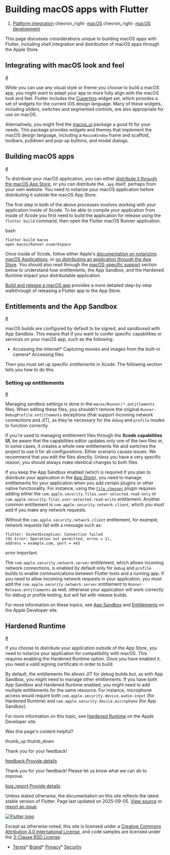 Building macOS apps with Flutter
================================

1. [Platform integration](/platform-integration) chevron\_right- [macOS](/platform-integration/macos) chevron\_right- [macOS development](/platform-integration/macos/building)

This page discusses considerations unique to building macOS apps with Flutter, including shell integration and distribution of macOS apps through the Apple Store.

Integrating with macOS look and feel
------------------------------------

[#](#integrating-with-macos-look-and-feel)

While you can use any visual style or theme you choose to build a macOS app, you might want to adapt your app to more fully align with the macOS look and feel. Flutter includes the [Cupertino](/ui/widgets/cupertino) widget set, which provides a set of widgets for the current iOS design language. Many of these widgets, including sliders, switches and segmented controls, are also appropriate for use on macOS.

Alternatively, you might find the [macos\_ui](https://pub.dev/packages/macos_ui) package a good fit for your needs. This package provides widgets and themes that implement the macOS design language, including a `MacosWindow` frame and scaffold, toolbars, pulldown and pop-up buttons, and modal dialogs.

Building macOS apps
-------------------

[#](#building-macos-apps)

To distribute your macOS application, you can either [distribute it through the macOS App Store](https://developer.apple.com/macos/submit/), or you can distribute the `.app` itself, perhaps from your own website. You need to notarize your macOS application before distributing it outside the macOS App Store.

The first step in both of the above processes involves working with your application inside of Xcode. To be able to compile your application from inside of Xcode you first need to build the application for release using the `flutter build` command, then open the Flutter macOS Runner application.

bash

```
flutter build macos
open macos/Runner.xcworkspace
```

Once inside of Xcode, follow either Apple's [documentation on notarizing macOS Applications](https://developer.apple.com/documentation/xcode/notarizing_macos_software_before_distribution), or [on distributing an application through the App Store](https://help.apple.com/xcode/mac/current/#/dev067853c94). You should also read through the [macOS-specific support](#entitlements-and-the-app-sandbox) section below to understand how entitlements, the App Sandbox, and the Hardened Runtime impact your distributable application.

[Build and release a macOS app](/deployment/macos) provides a more detailed step-by-step walkthrough of releasing a Flutter app to the App Store.

Entitlements and the App Sandbox
--------------------------------

[#](#entitlements-and-the-app-sandbox)

macOS builds are configured by default to be signed, and sandboxed with App Sandbox. This means that if you want to confer specific capabilities or services on your macOS app, such as the following:

* Accessing the internet* Capturing movies and images from the built-in camera* Accessing files

Then you must set up specific *entitlements* in Xcode. The following section tells you how to do this.

### Setting up entitlements

[#](#setting-up-entitlements)

Managing sandbox settings is done in the `macos/Runner/*.entitlements` files. When editing these files, you shouldn't remove the original `Runner-DebugProfile.entitlements` exceptions (that support incoming network connections and JIT), as they're necessary for the `debug` and `profile` modes to function correctly.

If you're used to managing entitlement files through the **Xcode capabilities UI**, be aware that the capabilities editor updates only one of the two files or, in some cases, it creates a whole new entitlements file and switches the project to use it for all configurations. Either scenario causes issues. We recommend that you edit the files directly. Unless you have a very specific reason, you should always make identical changes to both files.

If you keep the App Sandbox enabled (which is required if you plan to distribute your application in the [App Store](https://developer.apple.com/app-store/submissions/)), you need to manage entitlements for your application when you add certain plugins or other native functionality. For instance, using the [`file_chooser`](https://github.com/google/flutter-desktop-embedding/tree/master/plugins/file_chooser) plugin requires adding either the `com.apple.security.files.user-selected.read-only` or `com.apple.security.files.user-selected.read-write` entitlement. Another common entitlement is `com.apple.security.network.client`, which you must add if you make any network requests.

Without the `com.apple.security.network.client` entitlement, for example, network requests fail with a message such as:

```
flutter: SocketException: Connection failed
(OS Error: Operation not permitted, errno = 1),
address = example.com, port = 443
```

*error* Important

The `com.apple.security.network.server` entitlement, which allows incoming network connections, is enabled by default only for `debug` and `profile` builds to enable communications between Flutter tools and a running app. If you need to allow incoming network requests in your application, you must add the `com.apple.security.network.server` entitlement to `Runner-Release.entitlements` as well, otherwise your application will work correctly for debug or profile testing, but will fail with release builds.

For more information on these topics, see [App Sandbox](https://developer.apple.com/documentation/security/app_sandbox) and [Entitlements](https://developer.apple.com/documentation/bundleresources/entitlements) on the Apple Developer site.

Hardened Runtime
----------------

[#](#hardened-runtime)

If you choose to distribute your application outside of the App Store, you need to notarize your application for compatibility with macOS. This requires enabling the Hardened Runtime option. Once you have enabled it, you need a valid signing certificate in order to build.

By default, the entitlements file allows JIT for debug builds but, as with App Sandbox, you might need to manage other entitlements. If you have both App Sandbox and Hardened Runtime enabled, you might need to add multiple entitlements for the same resource. For instance, microphone access would require both `com.apple.security.device.audio-input` (for Hardened Runtime) and `com.apple.security.device.microphone` (for App Sandbox).

For more information on this topic, see [Hardened Runtime](https://developer.apple.com/documentation/security/hardened_runtime) on the Apple Developer site.

Was this page's content helpful?

thumb\_up thumb\_down

Thank you for your feedback!

 [feedback Provide details](https://github.com/flutter/website/issues/new?template=1_page_issue.yml&&page-url=https://docs.flutter.dev/platform-integration/macos/building/&page-source=https://github.com/flutter/website/tree/main/src/content/platform-integration/macos/building.md)

Thank you for your feedback! Please let us know what we can do to improve.

 [bug\_report Provide details](https://github.com/flutter/website/issues/new?template=1_page_issue.yml&&page-url=https://docs.flutter.dev/platform-integration/macos/building/&page-source=https://github.com/flutter/website/tree/main/src/content/platform-integration/macos/building.md)

Unless stated otherwise, the documentation on this site reflects the latest stable version of Flutter. Page last updated on 2025-09-05. [View source](https://github.com/flutter/website/tree/main/src/content/platform-integration/macos/building.md) or [report an issue](https://github.com/flutter/website/issues/new?template=1_page_issue.yml&&page-url=https://docs.flutter.dev/platform-integration/macos/building/&page-source=https://github.com/flutter/website/tree/main/src/content/platform-integration/macos/building.md "Report an issue with this page").

[![Flutter logo](/assets/images/branding/flutter/logo+text/horizontal/white.svg)](https://flutter.dev)

Except as otherwise noted, this site is licensed under a [Creative Commons Attribution 4.0 International License](https://creativecommons.org/licenses/by/4.0/), and code samples are licensed under the [3-Clause BSD License](https://opensource.org/licenses/BSD-3-Clause).

* [Terms](/tos "Terms of use")* [Brand](/brand "Brand usage guidelines")* [Privacy](https://policies.google.com/privacy "Privacy policy")* [Security](/security "Security philosophy and practices")

   
